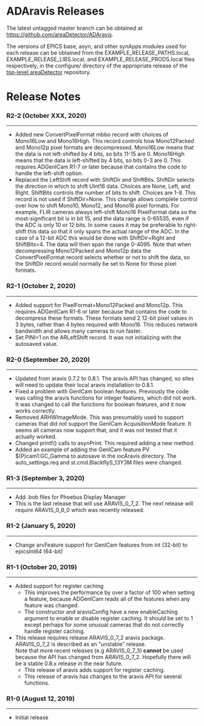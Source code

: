 ADAravis Releases
===================

The latest untagged master branch can be obtained at
https://github.com/areaDetector/ADAravis.

The versions of EPICS base, asyn, and other synApps modules used for each release can be obtained from 
the EXAMPLE_RELEASE_PATHS.local, EXAMPLE_RELEASE_LIBS.local, and EXAMPLE_RELEASE_PRODS.local
files respectively, in the configure/ directory of the appropriate release of the 
[top-level areaDetector](https://github.com/areaDetector/areaDetector) repository.


Release Notes
=============
### R2-2 (October XXX, 2020)
----
* Added new ConvertPixelFormat mbbo record with choices of Mono16Low and Mono16High.
  This record controls how Mono12Packed and Mono12p pixel formats are decompressed.
  Mono16Low means that the data is not left-shifted by 4 bits, so bits 11-15 are 0.
  Mono16High means that the data is left-shifted by 4 bits, so bits 0-3 are 0.
  This requires ADGenICam R1-7 or later because that contains the code to handle the left-shift option.
* Replaced the LeftShift record with ShiftDir and ShiftBits.
  ShiftDir selects the direction in which to shift UInt16 data.  Choices are None, Left, and Right.
  ShiftBits controls the number of bits to shift.  Choices are 1-8.  This record is not used if ShiftDir=None.
  This change allows complete control over how to shift Mono10, Mono12, and Mono16 pixel formats.
  For example, FLIR cameras always left-shift Mono16 PixelFormat data so the most-significant bit 
  is in bit 15, and the data range is 0-65535, even if the ADC is only 10 or 12 bits.
  In some cases it may be preferable to right-shift this data so that it only spans the 
  actual range of the ADC.
  In the case of a 12-bit ADC this would be done with ShiftDir=Right and ShiftBits=4.
  The data will then span the range 0-4095.
  Note that when decompressing Mono12Packed and Mono12p data the ConvertPixelFormat
  record selects whether or not to shift the data, so the ShiftDir record would normally
  be set to None for those pixel formats.

### R2-1 (October 2, 2020)
----
* Added support for PixelFormat=Mono12Packed and Mono12p.
  This requires ADGenICam R1-6 or later because that contains the code to decompress these formats.
  These formats send 2 12-bit pixel values in 3 bytes, rather than 4 bytes required with Mono16.
  This reduces network bandwidth and allows many cameras to run faster.
* Set PINI=1 on the ARLeftShift record.  It was not initializing with the autosaved value.

### R2-0 (September 20, 2020)
----
* Updated from aravis 0.7.2 to 0.8.1.  The aravis API has changed, so sites will need to update their
  local aravis installation to 0.8.1.
* Fixed a problem with GenICam boolean features.  Previously the code was calling the aravis functions
  for integer features, which did not work.  It was changed to call the functions for boolean features,
  and it now works correctly.
* Removed ARHWImageMode. This was presumably used to support cameras that did not support
  the GenICam AcquisitionMode feature.  It seems all cameras now support that, and it
  was not tested that it actually worked.
* Changed printf() calls to asynPrint.  This required adding a new method.
* Added an example of adding the GenICam feature PV $(P)cam1:GC_Gamma to autosave in
  the iocAravis directory.  The auto_settings.req and st.cmd.BlackflyS_13Y3M files were changed.

### R1-3 (September 3, 2020)
----
* Add .bob files for Phoebus Display Manager
* This is the last release that will use ARAVIS_0_7_2.
  The next release will require ARAVIS_0_8_0 which was recently released.

### R1-2 (January 5, 2020)
----
* Change arvFeature support for GenICam features from int (32-bit) to epicsInt64 (64-bit)


### R1-1 (October 20, 2019)
----
* Added support for register caching
  * This improves the performance by over a factor of 100 when setting a feature, because ADGenICam reads
    all of the features when any feature was changed.
  * The constructor and aravisConfig have a new enableCaching argument to enable or disable register caching.
    It should be set to 1 except perhaps for some unusual cameras that do not correctly handle register caching.
* This release requires release ARAVIS_0_7_2 aravis package. ARAVIS_0_7_2 is described as an "unstable" release.  
  Note that more recent releases (e.g ARAVIS_0_7_3) **cannot** be used because the API has changed from ARAVIS_0_7_2.
  Hopefully there will be a stable 0.8.x release in the near future.  
  * This release of aravis adds support for register caching.
  * This release of aravis has changes to the aravis API for several functions.

### R1-0 (August 12, 2019)
----
* Initial release


